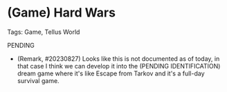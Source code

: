 # (Game) Hard Wars

Tags: Game, Tellus World

PENDING

* (Remark, #20230827) Looks like this is not documented as of today, in that case I think we can develop it into the (PENDING IDENTIFICATION) dream game where it's like Escape from Tarkov and it's a full-day survival game.